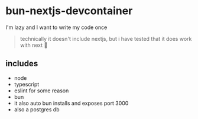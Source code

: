 # bun-nextjs-devcontainer

I'm lazy and I want to write my code once

> technically it doesn't include nextjs, but i have tested that it does work with next :shrug:

## includes

- node
- typescript
- eslint for some reason
- bun
- it also auto bun installs and exposes port 3000
- also a postgres db
